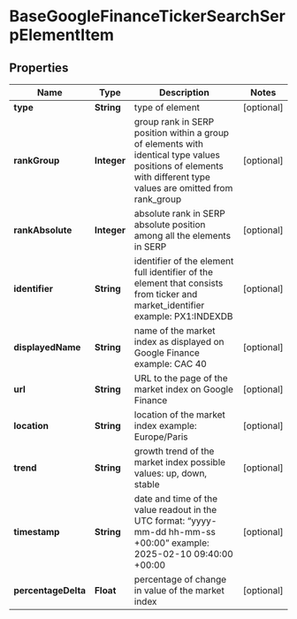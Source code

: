 

# BaseGoogleFinanceTickerSearchSerpElementItem


## Properties

| Name | Type | Description | Notes |
|------------ | ------------- | ------------- | -------------|
|**type** | **String** | type of element |  [optional] |
|**rankGroup** | **Integer** | group rank in SERP position within a group of elements with identical type values positions of elements with different type values are omitted from rank_group |  [optional] |
|**rankAbsolute** | **Integer** | absolute rank in SERP absolute position among all the elements in SERP |  [optional] |
|**identifier** | **String** | identifier of the element full identifier of the element that consists from ticker and market_identifier example: PX1:INDEXDB |  [optional] |
|**displayedName** | **String** | name of the market index as displayed on Google Finance example: CAC 40 |  [optional] |
|**url** | **String** | URL to the page of the market index on Google Finance |  [optional] |
|**location** | **String** | location of the market index example: Europe/Paris |  [optional] |
|**trend** | **String** | growth trend of the market index possible values: up, down, stable |  [optional] |
|**timestamp** | **String** | date and time of the value readout in the UTC format: “yyyy-mm-dd hh-mm-ss +00:00” example: 2025-02-10 09:40:00 +00:00 |  [optional] |
|**percentageDelta** | **Float** | percentage of change in value of the market index |  [optional] |



